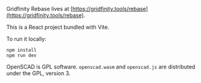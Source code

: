 Gridfinity Rebase lives at [https://gridfinity.tools/rebase](https://gridfinity.tools/rebase).

This is a React project bundled with Vite.

To run it locally:

```
npm install
npm run dev
```

OpenSCAD is GPL software. `openscad.wasm` and `openscad.js` are distributed under the GPL, version 3.

